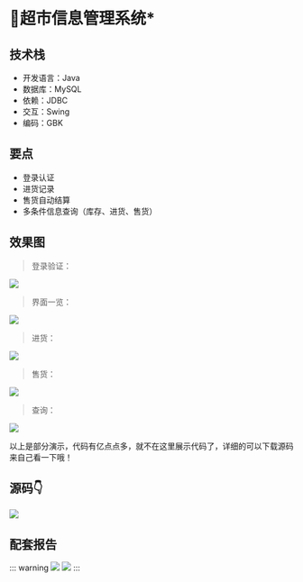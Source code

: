 # 🏪超市信息管理系统*

<MyGlobalComponent />

## 技术栈
- 开发语言：Java
- 数据库：MySQL
- 依赖：JDBC
- 交互：Swing
- 编码：GBK

## 要点
- 登录认证
- 进货记录
- 售货自动结算
- 多条件信息查询（库存、进货、售货）

## 效果图

> 登录验证：

![](http://cdn.qiniu.liyansheng.top/img/20240609010458.png)

> 界面一览：

![](http://cdn.qiniu.liyansheng.top/img/20240609010516.png)

> 进货：

![](http://cdn.qiniu.liyansheng.top/img/20240609010538.png)

> 售货：

![](http://cdn.qiniu.liyansheng.top/img/20240609010607.png)

> 查询：

![](http://cdn.qiniu.liyansheng.top/img/20240609010636.png)



以上是部分演示，代码有亿点点多，就不在这里展示代码了，详细的可以下载源码来自己看一下哦！

## 源码👇

<gzh />

![](http://cdn.qiniu.liyansheng.top/img/20240526170926.png)


## 配套报告

::: warning
![](http://cdn.qiniu.liyansheng.top/img/报告预览.png)
![](http://cdn.qiniu.liyansheng.top/img/Snipaste_2024-06-15_00-07-14.png)
:::